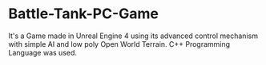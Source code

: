 # Battle-Tank-PC-Game
It's a Game made in Unreal Engine 4 using its  advanced control mechanism with simple AI  and low poly Open World Terrain. C++  Programming Language was used.
